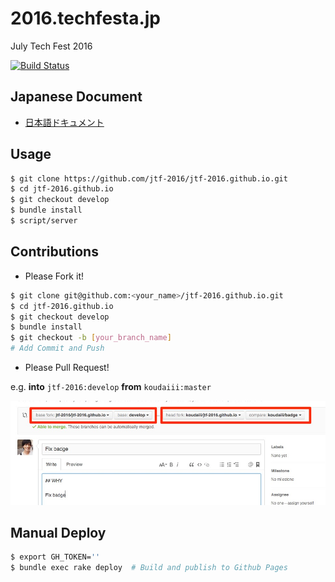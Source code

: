 # 2016.techfesta.jp
July Tech Fest 2016

[![Build Status](https://travis-ci.org/jtf-2016/jtf-2016.github.io.svg?branch=master)](https://travis-ci.org/jtf-2016/jtf-2016.github.io)

## Japanese Document

* [日本語ドキュメント](doc/README.md)

## Usage

```bash
$ git clone https://github.com/jtf-2016/jtf-2016.github.io.git
$ cd jtf-2016.github.io
$ git checkout develop
$ bundle install
$ script/server
```

## Contributions

* Please Fork it!

```bash
$ git clone git@github.com:<your_name>/jtf-2016.github.io.git
$ cd jtf-2016.github.io
$ git checkout develop
$ bundle install
$ git checkout -b [your_branch_name]
# Add Commit and Push
```

* Please Pull Request!

e.g. **into** `jtf-2016:develop` **from** `koudaiii:master`

![](doc/images/PullRequest.jpg)

## Manual Deploy

```bash
$ export GH_TOKEN=''
$ bundle exec rake deploy  # Build and publish to Github Pages
```
